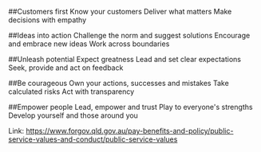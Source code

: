 ##Customers first
Know your customers
Deliver what matters
Make decisions with empathy

##Ideas into action
Challenge the norm and suggest solutions
Encourage and embrace new ideas
Work across boundaries

##Unleash potential
Expect greatness
Lead and set clear expectations
Seek, provide and act on feedback

##Be courageous
Own your actions, successes and mistakes
Take calculated risks
Act with transparency

##Empower people
Lead, empower and trust
Play to everyone's strengths
Develop yourself and those around you

Link: https://www.forgov.qld.gov.au/pay-benefits-and-policy/public-service-values-and-conduct/public-service-values
